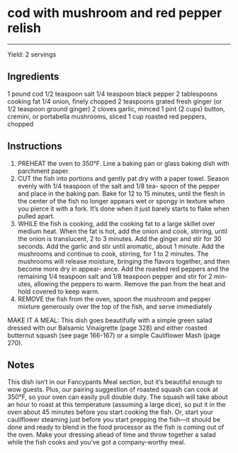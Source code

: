 # cod with mushroom and red pepper relish
---
Yield: 2 servings

## Ingredients
1 pound cod
1/2 teaspoon salt
1/4 teaspoon black pepper
2 tablespoons cooking fat
1/4 onion, finely chopped
2 teaspoons grated fresh ginger
(or 1/2 teaspoon ground ginger)
2 cloves garlic, minced
1 pint (2 cups) button, cremini, or
portabella mushrooms, sliced
1 cup roasted red peppers, chopped


## Instructions
1. PREHEAT the oven to 350°F. Line a baking pan or glass
baking dish with parchment paper.
2. CUT the fish into portions and gently pat dry with a paper
towel. Season evenly with 1/4 teaspoon of the salt and 1/8 tea-
spoon of the pepper and place in the baking pan. Bake for
12 to 15 minutes, until the flesh in the center of the fish no
longer appears wet or spongy in texture when you pierce it
with a fork. It’s done when it just barely starts to flake when
pulled apart.
3. WHILE the fish is cooking, add the cooking fat to a large
skillet over medium heat. When the fat is hot, add the
onion and cook, stirring, until the onion is translucent,
2 to 3 minutes. Add the ginger and stir for 30 seconds.
Add the garlic and stir until aromatic, about 1 minute. Add
the mushrooms and continue to cook, stirring, for 1 to 2
minutes. The mushrooms will release moisture, bringing
the flavors together, and then become more dry in appear-
ance. Add the roasted red peppers and the remaining 1/4
teaspoon salt and 1/8 teaspoon pepper and stir for 2 min-
utes, allowing the peppers to warm. Remove the pan from
the heat and hold covered to keep warm.
4. REMOVE the fish from the oven, spoon the mushroom and
pepper mixture generously over the top of the fish, and
serve immediately

MAKE IT A MEAL: This dish goes beautifully with a
simple green salad dressed with our Balsamic Vinaigrette
(page 328) and either roasted butternut squash (see page
166-167) or a simple Cauliflower Mash (page 270).


## Notes

This dish isn’t in our Fancypants Meal
section, but it’s beautiful enough to wow
guests. Plus, our pairing suggestion of
roasted squash can cook at 350°F, so
your oven can easily pull double duty. The
squash will take about an hour to roast at
this temperature (assuming a large dice),
so put it in the oven about 45 minutes
before you start cooking the fish. Or, start
your cauliflower steaming just before you
start prepping the fish—it should be done
and ready to blend in the food processor
as the fish is coming out of the oven. Make
your dressing ahead of time and throw
together a salad while the fish cooks and
you’ve got a company-worthy meal.